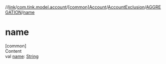 //[link](../../../../index.md)/[com.tink.model.account](../../../index.md)/[[common]Account](../../index.md)/[AccountExclusion](../index.md)/[AGGREGATION](index.md)/[name](name.md)



# name  
[common]  
Content  
val [name](name.md): [String](https://kotlinlang.org/api/latest/jvm/stdlib/kotlin/-string/index.html)  



